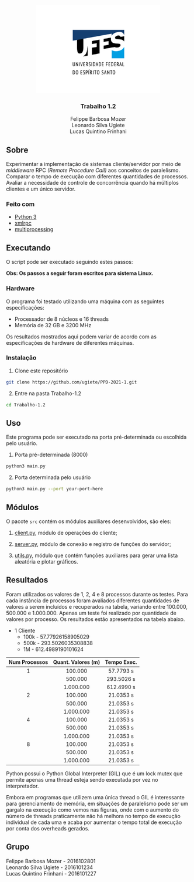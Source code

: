 <!-- PROJECT LOGO -->
<br />
<p align="center">
  <img src="../images/logo.png" alt="UFES" width="340" height="240">

  <h3 align="center">Trabalho 1.2</h3>

  <p align="center">
    Felippe Barbosa Mozer
    <br />
    Leonardo Silva Ugiete
    <br />
    Lucas Quintino Frinhani
    <br />
  </p>
</p>

## Sobre

Experimentar a implementação de sistemas cliente/servidor por meio de _middleware_ RPC _(Remote Procedure Call)_ aos conceitos de paralelismo. Comparar o tempo de execução com diferentes quantidades de processos. Avaliar a necessidade de controle de concorrência quando há múltiplos clientes e um único servidor.

### Feito com

* [Python 3](https://www.python.org/about/)
* [xmlrpc](https://docs.python.org/3/library/xmlrpc.html)
* [multiprocessing](https://docs.python.org/3/library/multiprocessing.html)

## Executando

O script pode ser executado seguindo estes passos:

**Obs: Os passos a seguir foram escritos para sistema Linux.**

### Hardware

O programa foi testado utilizando uma máquina com as seguintes especificações:

* Processador de 8 núcleos e 16 threads
* Memória de 32 GB e 3200 MHz

Os resultados mostrados aqui podem variar de acordo com as especificações de hardware de diferentes máquinas.

### Instalação

1. Clone este repositório
  ```sh
  git clone https://github.com/ugiete/PPD-2021-1.git
  ```
2. Entre na pasta Trabalho-1.2
  ```sh
  cd Trabalho-1.2
  ```

## Uso

Este programa pode ser executado na porta pré-determinada ou escolhida pelo usuário.

1. Porta pré-determinada (8000)
  ```sh
  python3 main.py
  ```
2. Porta determinada pelo usuário
  ```sh
  python3 main.py --port your-port-here
  ```

## Módulos

O pacote `src` contém os módulos auxiliares desenvolvidos, são eles:

1. [client.py](https://github.com/ugiete/PPD-2021-1/blob/master/Trabalho-1.2/src/client.py), módulo de operações do cliente;

2. [server.py](https://github.com/ugiete/PPD-2021-1/blob/master/Trabalho-1.2/src/server.py), módulo de conexão e registro de funções do servidor;

3. [utils.py](https://github.com/ugiete/PPD-2021-1/blob/master/Trabalho-1.2/src/utils.py), módulo que contém funções auxiliares para gerar uma lista aleatória e plotar gráficos.

## Resultados

Foram utilizados os valores de 1, 2, 4 e 8 processos durante os testes. Para cada instância de processos foram avaliados diferentes quantidades de valores a serem incluídos e recuperados na tabela, variando entre 100.000, 500.000 e 1.000.000. Apenas um teste foi realizado por quantidade de valores por processo. Os resultados estão apresentados na tabela abaixo.

- 1 Cliente
  - 100k - 57.77926158905029
  - 500k - 293.5026035308838
  - 1M - 612.4989190101624

<center>

  | Num Processos | Quant. Valores (m) |    Tempo Exec.    |
  |:-------------:|:------------------:|:-----------------:|
  |      1        |      100.000       |     57.7793 s     |
  |               |      500.000       |    293.5026 s     |
  |               |     1.000.000      |    612.4990 s     |
  |      2        |      100.000       |     21.0353 s     |
  |               |      500.000       |     21.0353 s     |
  |               |     1.000.000      |     21.0353 s     |
  |      4        |      100.000       |     21.0353 s     |
  |               |      500.000       |     21.0353 s     |
  |               |     1.000.000      |     21.0353 s     |
  |      8        |      100.000       |     21.0353 s     |
  |               |      500.000       |     21.0353 s     |
  |               |     1.000.000      |     21.0353 s     |

</center>


Python possui o Python Global Interpreter (GIL) que é um lock mutex que permite apenas uma thread esteja sendo executada por vez no interpretador.

Embora em programas que utilizem uma única thread o GIL é interessante para gerenciamento de memória, em situações de paralelismo pode ser um gargalo na execução como vemos nas figuras, onde com o aumento do número de threads praticamente não há melhora no tempo de execução individual de cada uma e acaba por aumentar o tempo total de execução por conta dos overheads gerados.

## Grupo

Felippe Barbosa Mozer - 2016102801  
Leonardo Silva Ugiete - 2016101234  
Lucas Quintino Frinhani - 2016101227
